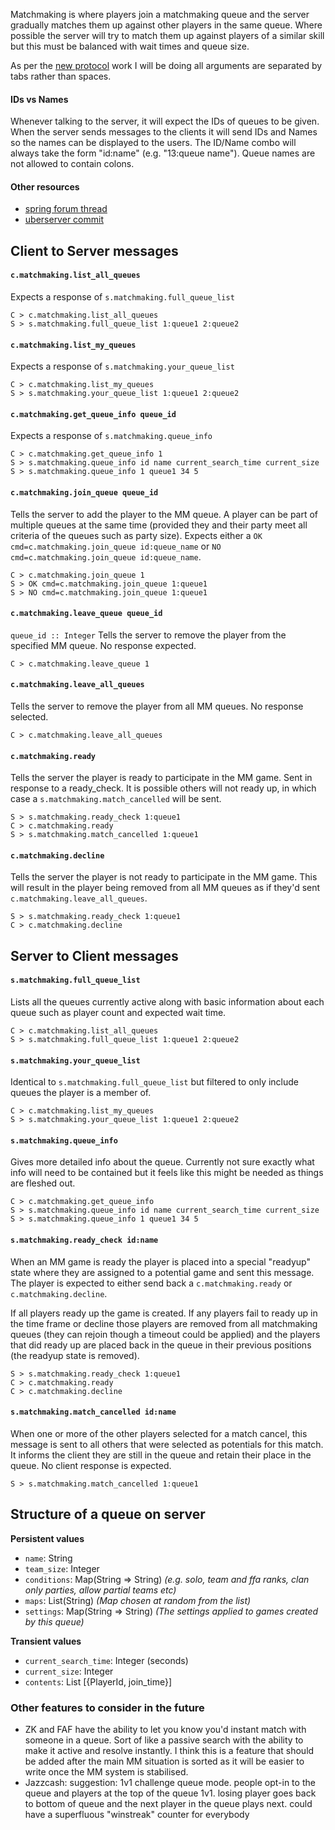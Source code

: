 Matchmaking is where players join a matchmaking queue and the server gradually matches them up against other players in the same queue. Where possible the server will try to match them up against players of a similar skill but this must be balanced with wait times and queue size.

As per the [new protocol](/documents/new_protocol) work I will be doing all arguments are separated by tabs rather than spaces.

#### IDs vs Names
Whenever talking to the server, it will expect the IDs of queues to be given. When the server sends messages to the clients it will send IDs and Names so the names can be displayed to the users. The ID/Name combo will always take the form "id:name" (e.g. "13:queue name"). Queue names are not allowed to contain colons.

#### Other resources
- [spring forum thread](https://springrts.com/phpbb/viewtopic.php?f=71&t=33072)
- [uberserver commit](https://github.com/spring/uberserver/compare/master...gajop:master)

## Client to Server messages
#### `c.matchmaking.list_all_queues`
Expects a response of `s.matchmaking.full_queue_list`
```
C > c.matchmaking.list_all_queues
S > s.matchmaking.full_queue_list 1:queue1 2:queue2
```

#### `c.matchmaking.list_my_queues`
Expects a response of `s.matchmaking.your_queue_list`
```
C > c.matchmaking.list_my_queues
S > s.matchmaking.your_queue_list 1:queue1 2:queue2
```

#### `c.matchmaking.get_queue_info queue_id`
Expects a response of `s.matchmaking.queue_info`
```
C > c.matchmaking.get_queue_info 1
S > s.matchmaking.queue_info id name current_search_time current_size
S > s.matchmaking.queue_info 1 queue1 34 5
```

#### `c.matchmaking.join_queue queue_id`
Tells the server to add the player to the MM queue. A player can be part of multiple queues at the same time (provided they and their party meet all criteria of the queues such as party size). Expects either a `OK cmd=c.matchmaking.join_queue id:queue_name` or `NO cmd=c.matchmaking.join_queue id:queue_name`.
```
C > c.matchmaking.join_queue 1
S > OK cmd=c.matchmaking.join_queue 1:queue1
S > NO cmd=c.matchmaking.join_queue 1:queue1
```

#### `c.matchmaking.leave_queue queue_id`
```queue_id :: Integer```
Tells the server to remove the player from the specified MM queue. No response expected.
```
C > c.matchmaking.leave_queue 1
```

#### `c.matchmaking.leave_all_queues`
Tells the server to remove the player from all MM queues. No response selected.
```
C > c.matchmaking.leave_all_queues
```

#### `c.matchmaking.ready`
Tells the server the player is ready to participate in the MM game. Sent in response to a ready_check. It is possible others will not ready up, in which case a `s.matchmaking.match_cancelled` will be sent.
```
S > s.matchmaking.ready_check 1:queue1
C > c.matchmaking.ready
S > s.matchmaking.match_cancelled 1:queue1
```

#### `c.matchmaking.decline`
Tells the server the player is not ready to participate in the MM game. This will result in the player being removed from all MM queues as if they'd sent `c.matchmaking.leave_all_queues`.
```
S > s.matchmaking.ready_check 1:queue1
C > c.matchmaking.decline
```

## Server to Client messages
#### `s.matchmaking.full_queue_list`
Lists all the queues currently active along with basic information about each queue such as player count and expected wait time.
```
C > c.matchmaking.list_all_queues
S > s.matchmaking.full_queue_list 1:queue1 2:queue2
```

#### `s.matchmaking.your_queue_list`
Identical to `s.matchmaking.full_queue_list` but filtered to only include queues the player is a member of.
```
C > c.matchmaking.list_my_queues
S > s.matchmaking.your_queue_list 1:queue1 2:queue2
```

#### `s.matchmaking.queue_info`
Gives more detailed info about the queue. Currently not sure exactly what info will need to be contained but it feels like this might be needed as things are fleshed out.
```
C > c.matchmaking.get_queue_info
S > s.matchmaking.queue_info id name current_search_time current_size
S > s.matchmaking.queue_info 1 queue1 34 5
```

#### `s.matchmaking.ready_check id:name`
When an MM game is ready the player is placed into a special "readyup" state where they are assigned to a potential game and sent this message. The player is expected to either send back a `c.matchmaking.ready` or `c.matchmaking.decline`.

If all players ready up the game is created. If any players fail to ready up in the time frame or decline those players are removed from all matchmaking queues (they can rejoin though a timeout could be applied) and the players that did ready up are placed back in the queue in their previous positions (the readyup state is removed).
```
S > s.matchmaking.ready_check 1:queue1
C > c.matchmaking.ready
C > c.matchmaking.decline
```

#### `s.matchmaking.match_cancelled id:name`
When one or more of the other players selected for a match cancel, this message is sent to all others that were selected as potentials for this match. It informs the client they are still in the queue and retain their place in the queue. No client response is expected.
```
S > s.matchmaking.match_cancelled 1:queue1
```

## Structure of a queue on server
**Persistent values**
- `name`: String
- `team_size`: Integer
- `conditions`: Map(String => String) *(e.g. solo, team and ffa ranks, clan only parties, allow partial teams etc)*
- `maps`: List(String) *(Map chosen at random from the list)*
- `settings`: Map(String => String) *(The settings applied to games created by this queue)*

**Transient values**
- `current_search_time`: Integer (seconds)
- `current_size`: Integer
- `contents`: List [{PlayerId, join_time}]

### Other features to consider in the future
- ZK and FAF have the ability to let you know you'd instant match with someone in a queue. Sort of like a passive search with the ability to make it active and resolve instantly. I think this is a feature that should be added after the main MM situation is sorted as it will be easier to write once the MM system is stabilised.
- Jazzcash: suggestion: 1v1 challenge queue mode. people opt-in to the queue and players at the top of the queue 1v1. losing player goes back to bottom of queue and the next player in the queue plays next. could have a superfluous "winstreak" counter for everybody
